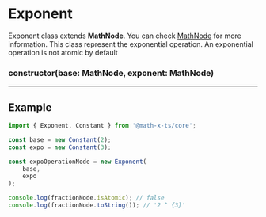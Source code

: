 # Exponent

Exponent class extends **MathNode**. You can check  [MathNode](./mathNode) for more information.
This class represent the exponential operation. An exponential operation is not atomic by default

### constructor(base: MathNode, exponent: MathNode)

---

## Example

```ts
import { Exponent, Constant } from '@math-x-ts/core';

const base = new Constant(2);
const expo = new Constant(3);

const expoOperationNode = new Exponent(
    base,
    expo
);

console.log(fractionNode.isAtomic); // false
console.log(fractionNode.toString()); // '2 ^ {3}'
```
